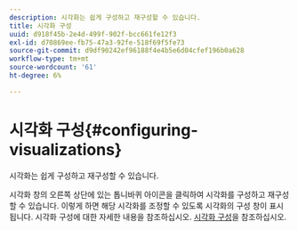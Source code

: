 ```yaml
---
description: 시각화는 쉽게 구성하고 재구성할 수 있습니다.
title: 시각화 구성
uuid: d918f45b-2e4d-499f-902f-bcc661fe12f3
exl-id: d70869ee-fb75-47a3-92fe-518f69f5fe73
source-git-commit: d9df90242ef96188f4e4b5e6d04cfef196b0a628
workflow-type: tm+mt
source-wordcount: '61'
ht-degree: 6%

---
```


# 시각화 구성{#configuring-visualizations}

시각화는 쉽게 구성하고 재구성할 수 있습니다.

시각화 창의 오른쪽 상단에 있는 톱니바퀴 아이콘을 클릭하여 시각화를 구성하고 재구성할 수 있습니다. 이렇게 하면 해당 시각화를 조정할 수 있도록 시각화의 구성 창이 표시됩니다. 시각화 구성에 대한 자세한 내용을 참조하십시오. [시각화 구성](../../../../home/c-adobe-data-workbench-dashboard/c-visualizations/c-configuring-visualizations.md#concept-edc3c7270ffe429c9aab8ceca429b570)을 참조하십시오.
